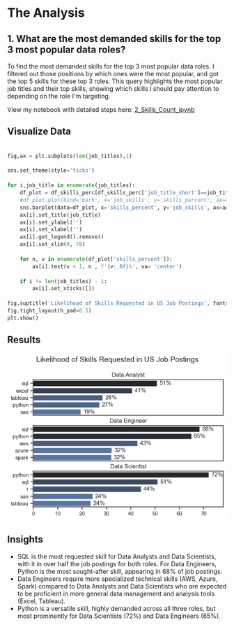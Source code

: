  # The Analysis

 ## 1. What are the most demanded skills for the  top 3 most popular data roles?
 
To find the most demanded skills for the top 3 most popular data roles. I filtered out those positions by which ones were the most popular, and got the top 5 skills for these top 3 roles. This query highlights the most popular job titles and their top skills, showing which skills I should pay attention to depending on the role I'm targeting.

View my notebook with detailed steps here:
[2_Skills_Count_ipynb](2_Skills_Count.ipynb)

## Visualize Data 

```python

fig,ax = plt.subplots(len(job_titles),1)

sns.set_theme(style='ticks')

for i,job_title in enumerate(job_titles):
    df_plot = df_skills_perc[df_skills_perc['job_title_short']==job_title].head(5)
    #df_plot.plot(kind='barh', x='job_skills', y='skills_percent', ax=ax[i], title=job_title)
    sns.barplot(data=df_plot, x='skills_percent', y='job_skills', ax=ax[i], hue="skill_count", palette='dark:b_r')
    ax[i].set_title(job_title)
    ax[i].set_ylabel('')
    ax[i].set_xlabel('')
    ax[i].get_legend().remove()
    ax[i].set_xlim(0, 78)

    for n, v in enumerate(df_plot['skills_percent']):
        ax[i].text(v + 1, n , f'{v:.0f}%', va= 'center')

    if i != len(job_titles) - 1:
        ax[i].set_xticks([])    

fig.suptitle('Likelihood of Skills Requested in US Job Postings', fontsize=15)
fig.tight_layout(h_pad=0.5)
plt.show()
```

## Results

![Visualization of Top Skills for Data Nerds](images\skills_demand.png)


## Insights
- SQL is the most requested skill for Data Analysts and Data Scientists, with it in over half the job postings for both roles. For Data Engineers, Python is the most sought-after skill, appearing in 68% of job postings.
- Data Engineers require more specialized technical skills (AWS, Azure, Spark) compared to Data Analysts and Data Scientists who are expected to be proficient in more general data management and analysis tools (Excel, Tableau).
- Python is a versatile skill, highly demanded across all three roles, but most prominently for Data Scientists (72%) and Data Engineers (65%).


